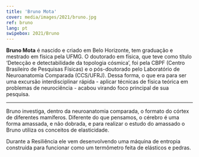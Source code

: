 ```yaml
---
title: 'Bruno Mota'
cover: media/images/2021/bruno.jpg
ref: bruno
lang: pt
swipebox: 2021/Bruno
---
```


**Bruno Mota** é nascido e criado em Belo Horizonte, tem graduação e mestrado em física pela UFMG. O doutorado em física, que teve como título ‘Detecção e detectabilidade da topologia cósmica’, foi pela CBPF (Centro Brasileiro de Pesquisas Físicas) e o pós-doutorado pelo Laboratório de Neuroanatomia Comparada (CCS/UFRJ). Dessa forma, o que era para ser uma excursão interdisciplinar rápida - aplicar técnicas de física teórica em problemas de neurociência - acabou virando foco principal de sua pesquisa.


---

Bruno investiga, dentro da neuroanatomia comparada, o formato do córtex de diferentes mamíferos. Diferente do que pensamos, o cérebro é uma forma amassada, e não dobrada, e para realizar o estudo do amassado o Bruno utiliza os conceitos de elasticidade.

Durante a Resiliência ele vem desenvolvendo uma máquina de entropia construída para funcionar como um termômetro feita de elásticos e pedras.


<br>